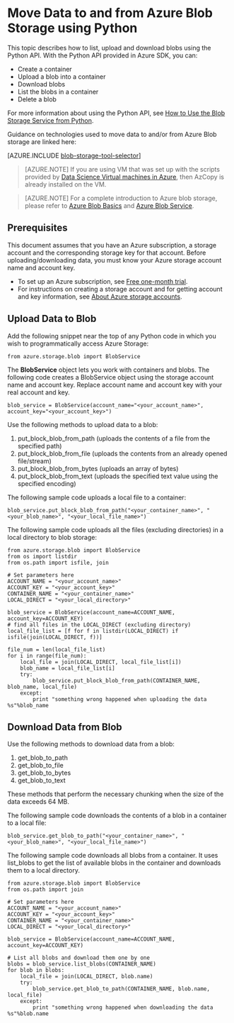<properties
	pageTitle="Move Data to and from Azure Blob Storage using Python | Microsoft Azure"
	description="Move Data to and from Azure Blob Storage using Python"
	services="machine-learning,storage"
	documentationCenter=""
	authors="bradsev"
	manager="jhubbard"
	editor="cgronlun" />

<tags
	ms.service="machine-learning"
	ms.workload="data-services"
	ms.tgt_pltfrm="na"
	ms.devlang="na"
	ms.topic="article"
	ms.date="06/14/2016"
	ms.author="bradsev" />

# Move Data to and from Azure Blob Storage using Python

This topic describes how to list, upload and download blobs using the Python API. With the Python API provided in Azure SDK, you can:

- Create a container
- Upload a blob into a container
- Download blobs
- List the blobs in a container
- Delete a blob

For more information about using the Python API, see [How to Use the Blob Storage Service from Python](../storage/storage-python-how-to-use-blob-storage.md).

Guidance on technologies used to move data to and/or from Azure Blob storage are linked here:

[AZURE.INCLUDE [blob-storage-tool-selector](../../includes/machine-learning-blob-storage-tool-selector.md)]


> [AZURE.NOTE] If you are using VM that was set up with the scripts provided by [Data Science Virtual machines in Azure](machine-learning-data-science-virtual-machines.md), then AzCopy is already installed on the VM.

> [AZURE.NOTE] For a complete introduction to Azure blob storage, please refer to [Azure Blob Basics](../storage/storage-dotnet-how-to-use-blobs.md) and  [Azure Blob Service](https://msdn.microsoft.com/library/azure/dd179376.aspx).


## Prerequisites

This document assumes that you have an Azure subscription, a storage account and the corresponding storage key for that account. Before uploading/downloading data, you must know your Azure storage account name and account key.

- To set up an Azure subscription, see [Free one-month trial](https://azure.microsoft.com/pricing/free-trial/).
- For instructions on creating a storage account and for getting account and key information, see [About Azure storage accounts](../storage/storage-create-storage-account.md).


## Upload Data to Blob

Add the following snippet near the top of any Python code in which you wish to programmatically access Azure Storage:

	from azure.storage.blob import BlobService

The **BlobService** object lets you work with containers and blobs. The following code creates a BlobService object using the storage account name and account key. Replace account name and account key with your real account and key.

	blob_service = BlobService(account_name="<your_account_name>", account_key="<your_account_key>")

Use the following methods to upload data to a blob:

1. put\_block\_blob\_from\_path (uploads the contents of a file from the specified path)
2. put\_block_blob\_from\_file (uploads the contents from an already opened file/stream)
3. put\_block\_blob\_from\_bytes (uploads an array of bytes)
4. put\_block\_blob\_from\_text (uploads the specified text value using the specified encoding)

The following sample code uploads a local file to a container:

	blob_service.put_block_blob_from_path("<your_container_name>", "<your_blob_name>", "<your_local_file_name>")

The following sample code uploads all the files (excluding directories) in a local directory to blob storage:

	from azure.storage.blob import BlobService
	from os import listdir
	from os.path import isfile, join

	# Set parameters here
	ACCOUNT_NAME = "<your_account_name>"
	ACCOUNT_KEY = "<your_account_key>"
	CONTAINER_NAME = "<your_container_name>"
	LOCAL_DIRECT = "<your_local_directory>"		

	blob_service = BlobService(account_name=ACCOUNT_NAME, account_key=ACCOUNT_KEY)
	# find all files in the LOCAL_DIRECT (excluding directory)
	local_file_list = [f for f in listdir(LOCAL_DIRECT) if isfile(join(LOCAL_DIRECT, f))]

	file_num = len(local_file_list)
	for i in range(file_num):
	    local_file = join(LOCAL_DIRECT, local_file_list[i])
	    blob_name = local_file_list[i]
	    try:
	        blob_service.put_block_blob_from_path(CONTAINER_NAME, blob_name, local_file)
	    except:
	        print "something wrong happened when uploading the data %s"%blob_name


## Download Data from Blob

Use the following methods to download data from a blob:
1. get\_blob\_to\_path
2. get\_blob\_to\_file
3. get\_blob\_to\_bytes
4. get\_blob\_to\_text

These methods that perform the necessary chunking when the size of the data exceeds 64 MB.

The following sample code downloads the contents of a blob in a container to a local file:

	blob_service.get_blob_to_path("<your_container_name>", "<your_blob_name>", "<your_local_file_name>")

The following sample code downloads all blobs from a container. It uses list\_blobs to get the list of available blobs in the container and downloads them to a local directory.

	from azure.storage.blob import BlobService
	from os.path import join

	# Set parameters here
	ACCOUNT_NAME = "<your_account_name>"
	ACCOUNT_KEY = "<your_account_key>"
	CONTAINER_NAME = "<your_container_name>"
	LOCAL_DIRECT = "<your_local_directory>"		

	blob_service = BlobService(account_name=ACCOUNT_NAME, account_key=ACCOUNT_KEY)

	# List all blobs and download them one by one
	blobs = blob_service.list_blobs(CONTAINER_NAME)
	for blob in blobs:
	    local_file = join(LOCAL_DIRECT, blob.name)
	    try:
	        blob_service.get_blob_to_path(CONTAINER_NAME, blob.name, local_file)
	    except:
	        print "something wrong happened when downloading the data %s"%blob.name
